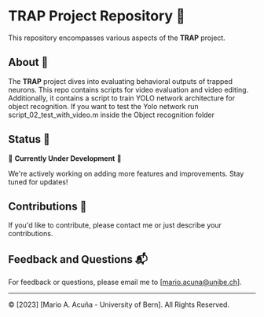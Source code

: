 # TRAP Project Repository 🚀

This repository encompasses various aspects of the **TRAP** project.

## About 📖

The **TRAP** project dives into evaluating behavioral outputs of trapped neurons. This repo contains scripts for video evaluation and video editing. Additionally, it contains a script to train YOLO network architecture for object recognition.
If you want to test the Yolo network run script_02_test_with_video.m inside the Object recognition folder

## Status 🚧

:construction: **Currently Under Development** :construction:

We're actively working on adding more features and improvements. Stay tuned for updates!

## Contributions 🤝

If you'd like to contribute, please contact me or just describe your contributions.

## Feedback and Questions 📬

For feedback or questions, please email me to [mario.acuna@unibe.ch].

---

© [2023] [Mario A. Acuña - University of Bern]. All Rights Reserved.
